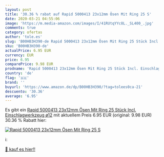 ```yaml
---
layout: post
title: '30.36 % rabat auf Rapid 5000413 23x12mm Ösen Mit Ring 25 S'
date: 2020-03-21 04:55:06
image: 'https://m.media-amazon.com/images/I/41RUtqYYc8L._SL400_.jpg'
comments: true
category: ofertas
author: 'tole.es'
slug: 'B00HB3H390-de Rapid 5000413 23x12mm Ösen Mit Ring 25 Stück Incl....'
sku: 'B00HB3H390-de'
actualPrice: 6.95 EUR
currency: EUR
price: 6.95
comparePrice: 9.98 EUR
prodname: 'Rapid 5000413 23x12mm Ösen Mit Ring 25 Stück Incl. Einschlagwerkzeug  ø12'
country: 'de'
flag: '🇩🇪'
brand: ''
buyurl: 'https://www.amazon.de/dp/B00HB3H390/?tag=tolees0ca-21'
descuento: '30.36'
average: '6.95'
---
```


Es gibt ein [Rapid 5000413 23x12mm Ösen Mit Ring 25 Stück Incl. Einschlagwerkzeug  ø12](https://www.amazon.de/dp/B00HB3H390/?tag=tolees0ca-21) mit aktuellem Preis 6.95 EUR (original: 9.98 EUR) 30.36 % Rabatt hier:

[![Rapid 5000413 23x12mm Ösen Mit Ring 25 S](https://m.media-amazon.com/images/I/41RUtqYYc8L._SL400_.jpg)](https://www.amazon.de/dp/B00HB3H390/?tag=tolees0ca-21)

ℹ️:


[🛒 kauf es hier!!](https://www.amazon.de/dp/B00HB3H390/?tag=tolees0ca-21)
